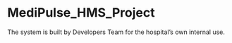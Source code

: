 # MediPulse_HMS_Project
The system is built by Developers Team for the hospital’s own internal use.
